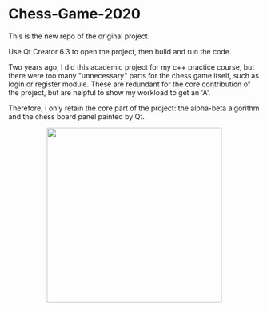 # Chess-Game-2020
This is the new repo of the original project. 

Use Qt Creator 6.3 to open the project, then build and run the code.

Two years ago, I did this academic project for my c++ practice course, but there were too many "unnecessary" parts for the chess game itself, such as login or register module. These are redundant for the core contribution of the project, but are helpful to show my workload to get an 'A'.

Therefore, I only retain the core part of the project: the alpha-beta algorithm and the chess board panel painted by Qt.

<div align=center><img width="350" height="350" src="https://github.com/Kenny-ting/Chess-Game-2020/blob/master/img-for-readme.png"/></div>
